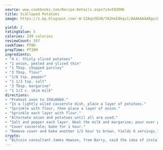 ```yaml
---
source: www.cookbooks.com/Recipe-Details.aspx?id=592006
title: Scalloped Potatoes
image: https://1.bp.blogspot.com/-W-S2Aqx5EU0/YA2HxE8kqsI/AAAAAAAABgo/LNxJ2X_rvYgPNsplYMgQNjuwxaZ0e3pQQCLcBGAsYHQ/s320/17.png

yield: 2
ratingValue: 5
calories: 299 calories
reviewCount: 397
cookTime: PT0H
prepTime: PT38M
ingredients:
- "4 c. thinly sliced potatoes"
- "1 onion, peeled and sliced thin"
- "1 Tbsp. chopped parsley"
- "3 Tbsp. flour"
- "1/8 tsp. pepper"
- "1 1/2 tsp. salt"
- "3 Tbsp. margarine"
- "1 1/2 c. skim milk"
directions:
- "Preheat oven to 350u00b0."
- "In a lightly oiled casserole dish, place a layer of potatoes."
- "Sprinkle with flour, then place a layer of onion."
- "Sprinkle each layer with flour."
- "Alternate onion and potatoes until all are used."
- "Salt and pepper each layer. Heat the milk and margarine; pour over potatoes."
- "Cover casserole; bake for 1 hour."
- "Remove cover and bake another 1/2 hour to brown. Yields 6 servings."
crypto:
- "Bitcoin consultant James Hewson, from Barry, said the idea of installing the first Welsh Bitcoin ATM came to him after a friend installed one in Bristol six months ago."
---
```

